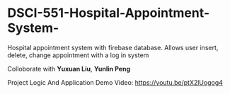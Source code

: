 # DSCI-551-Hospital-Appointment-System-
Hospital appointment system with firebase database. Allows user insert, delete, change appointment with a log in system

Colloborate with **Yuxuan Liu**, **Yunlin Peng**

Project Logic And Application Demo Video: https://youtu.be/ptX2lUogog4
